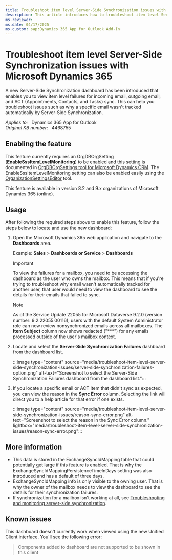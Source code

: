 ```yaml
---
title: Troubleshoot item level Server-Side Synchronization issues with Dynamics 365
description: This article introduces how to troubleshoot item level Server-Side Synchronization issues with Microsoft Dynamics 365.
ms.reviewer: 
ms.date: 04/17/2025
ms.custom: sap:Dynamics 365 App for Outlook Add-In
---
```

# Troubleshoot item level Server-Side Synchronization issues with Microsoft Dynamics 365

A new Server-Side Synchronization dashboard has been introduced that enables you to view item level failures for incoming email, outgoing email, and ACT (Appointments, Contacts, and Tasks) sync. This can help you troubleshoot issues such as why a specific email wasn't tracked automatically by Server-Side Synchronization.

_Applies to:_ &nbsp; Dynamics 365 App for Outlook  
_Original KB number:_ &nbsp; 4468755

## Enabling the feature

This feature currently requires an OrgDBOrgSetting (**EnableSssItemLevelMonitoring**) to be enabled and this setting is documented in [OrgDBOrgSettings tool for Microsoft Dynamics CRM](https://support.microsoft.com/help/2691237/orgdborgsettings-tool-for-microsoft-dynamics-crm). The EnableSssItemLevelMonitoring setting can also be enabled easily using the [OrganizationSettingsEditor](https://github.com/seanmcne/OrgDbOrgSettings/releases) tool.

This feature is available in version 8.2 and 9.x organizations of Microsoft Dynamics 365 (online).

## Usage

After following the required steps above to enable this feature, follow the steps below to locate and use the new dashboard:

1. Open the Microsoft Dynamics 365 web application and navigate to the **Dashboards** area.

    Example: **Sales** > **Dashboards or Service** > **Dashboards**

    > [!IMPORTANT]
    > To view the failures for a mailbox, you need to be accessing the dashboard as the user who owns the mailbox. This means that if you're trying to troubleshoot why email wasn't automatically tracked for another user, that user would need to view the dashboard to see the details for their emails that failed to sync.

    > [!NOTE]
    > As of the Service Update 22055 for Microsoft Dataverse 9.2.0 (version number: 9.2.22055.00116), users with the default System Administrator role can now review nonsynchronized emails across all mailboxes. The **Item Subject** column now shows redacted ("***") for any emails processed outside of the user's mailbox context.

2. Locate and select the **Server-Side Synchronization Failures** dashboard from the dashboard list.

   :::image type="content" source="media/troubleshoot-item-level-server-side-synchronization-issues/server-side-synchronization-failures-option.png" alt-text="Screenshot to select the Server-Side Synchronization Failures dashboard from the dashboard list.":::

3. If you locate a specific email or ACT item that didn't sync as expected, you can view the reason in the **Sync Error** column. Selecting the link will direct you to a help article for that error if one exists.

   :::image type="content" source="media/troubleshoot-item-level-server-side-synchronization-issues/reason-sync-error.png" alt-text="Screenshot to select the reason in the Sync Error column." lightbox="media/troubleshoot-item-level-server-side-synchronization-issues/reason-sync-error.png":::

## More information

- This data is stored in the ExchangeSyncIdMapping table that could potentially get large if this feature is enabled. That is why the ExchangeSyncIdMappingPersistenceTimeInDays setting was also introduced and has a default of three days.
- ExchangeSyncIdMapping info is only visible to the owning user. That is why the owner of the mailbox needs to view the dashboard to see the details for their synchronization failures.
- If synchronization for a mailbox isn't working at all, see [Troubleshooting and monitoring server-side synchronization](../email-exchange-synchronization/troubleshooting-monitoring-server-side-synchronization.md).

## Known issues

This dashboard doesn't currently work when viewed using the new Unified Client interface. You'll see the following error:

> Components added to dashboard are not supported to be shown in this client
